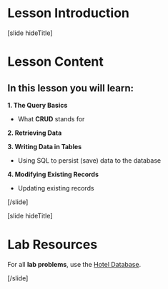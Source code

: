 # Lesson Introduction

[slide hideTitle]

# Lesson Content

## In this lesson you will learn:

**1. The Query Basics**
- What **CRUD** stands for

**2. Retrieving Data**

**3. Writing Data in Tables**
- Using SQL to persist (save) data to the database

**4. Modifying Existing Records**
- Updating existing records
    
[/slide]

[slide hideTitle]
# Lab Resources

For all **lab problems**, use the [Hotel Database](https://videos.softuni.org/resources/java/java-mysql/hotel_db_Lab.zip).

[/slide]
